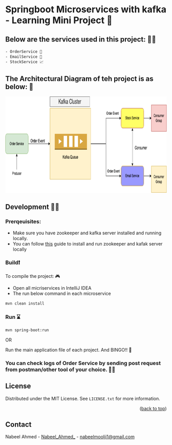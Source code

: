# Springboot Microservices with kafka - Learning Mini Project 🤯
 
## Below are the services used in this project: 👨‍💻
    - OrderService 🏪
    - EmailService 📧
    - StockService 📈

## The Architectural Diagram of teh project is as below: 💯
<div align="center">
  <a href="#">
    <img src="https://github.com/Nabeel110/Springboot-Event-Driven-Microservices-with-kafka/blob/main/Images/microservices architecture.drawio.png" alt="microservices-architecture" width="600" height="300">
  </a>
</div>

## Development 👨‍💻

### Prerqeuisites: 
 - Make sure you have zookeeper and kafka server installed and running locally. 
 - You can follow <a href="https://kafka.apache.org/quickstart" target="_blank">this</a> guide to install and run zookeeper and kafak server locally

### Build❗️

To compile the project: 🎮
 - Open all micriservices in IntelliJ IDEA
 - The  run below command in each microservice
 

```sh
mvn clean install 
```

### Run ⌛️
```sh
mvn spring-boot:run
```

OR

Run the main application file of each project.
And BINGO!! 🚀 

### You can check logs of Order Service by sending post request from postman/other tool of your choice. 🙏🏻

<!-- LICENSE -->
## License

Distributed under the MIT License. See `LICENSE.txt` for more information.

<p align="right">(<a href="#top">back to top</a>)</p>


<!-- CONTACT -->
## Contact

Nabeel Ahmed - [Nabeel_Ahmed_](https://twitter.com/_Nabeel_Ahmed_) - nabeelmoolji1@gmail.com </br>

